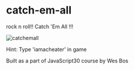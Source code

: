 # catch-em-all
rock n roll!!
Catch 'Em All !!!


![catchemall](https://user-images.githubusercontent.com/39847281/42958152-6c3cf4f4-8ba2-11e8-8443-221f54adc9bc.JPG)

Hint: Type 'iamacheater' in game


Built as a part of JavaScript30 course by Wes Bos
